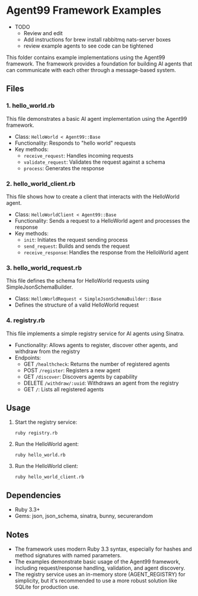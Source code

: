 # Agent99 Framework Examples

- TODO
    - Review and edit
    - Add instructions for brew install rabbitmq nats-server boxes
    - review example agents to see code can be tightened

This folder contains example implementations using the Agent99 framework. The framework provides a foundation for building AI agents that can communicate with each other through a message-based system.

## Files

### 1. hello_world.rb

This file demonstrates a basic AI agent implementation using the Agent99 framework.

- Class: `HelloWorld < Agent99::Base`
- Functionality: Responds to "hello world" requests
- Key methods:
  - `receive_request`: Handles incoming requests
  - `validate_request`: Validates the request against a schema
  - `process`: Generates the response

### 2. hello_world_client.rb

This file shows how to create a client that interacts with the HelloWorld agent.

- Class: `HelloWorldClient < Agent99::Base`
- Functionality: Sends a request to a HelloWorld agent and processes the response
- Key methods:
  - `init`: Initiates the request sending process
  - `send_request`: Builds and sends the request
  - `receive_response`: Handles the response from the HelloWorld agent

### 3. hello_world_request.rb

This file defines the schema for HelloWorld requests using SimpleJsonSchemaBuilder.

- Class: `HelloWorldRequest < SimpleJsonSchemaBuilder::Base`
- Defines the structure of a valid HelloWorld request

### 4. registry.rb

This file implements a simple registry service for AI agents using Sinatra.

- Functionality: Allows agents to register, discover other agents, and withdraw from the registry
- Endpoints:
  - GET `/healthcheck`: Returns the number of registered agents
  - POST `/register`: Registers a new agent
  - GET `/discover`: Discovers agents by capability
  - DELETE `/withdraw/:uuid`: Withdraws an agent from the registry
  - GET `/`: Lists all registered agents

## Usage

1. Start the registry service:
   ```
   ruby registry.rb
   ```

2. Run the HelloWorld agent:
   ```
   ruby hello_world.rb
   ```

3. Run the HelloWorld client:
   ```
   ruby hello_world_client.rb
   ```

## Dependencies

- Ruby 3.3+
- Gems: json, json_schema, sinatra, bunny, securerandom

## Notes

- The framework uses modern Ruby 3.3 syntax, especially for hashes and method signatures with named parameters.
- The examples demonstrate basic usage of the Agent99 framework, including request/response handling, validation, and agent discovery.
- The registry service uses an in-memory store (AGENT_REGISTRY) for simplicity, but it's recommended to use a more robust solution like SQLite for production use.
